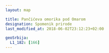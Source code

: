 ```yaml
---
layout: map

title: Pančićeva omorika pod Omarom
designation: Spomenik prirode
last_modified_at: 2018-06-02T23:12:23+02:00

geoSrbija:
  L1_182: [166]
---
```


